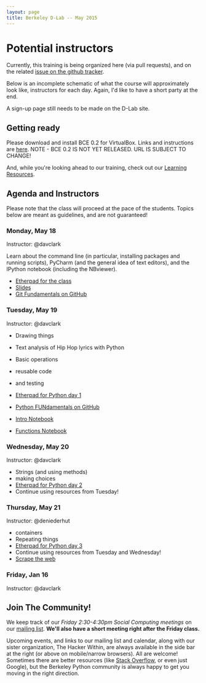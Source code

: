 ```yaml
---
layout: page
title: Berkeley D-Lab -- May 2015
---
```

# Potential instructors

Currently, this training is being organized here (via pull requests), and on the
related [issue on the github
tracker](https://github.com/dlab-berkeley/python-berkeley/issues/37).

Below is an incomplete schematic of what the course will approximately look like,
instructors for each day. Again, I'd like to have a short party at the end.

A sign-up page still needs to be made on the D-Lab site.

## Getting ready

Please download and install BCE 0.2 for VirtualBox. Links and instructions are
[here](http://collaboratool.berkeley.edu/using-virtualbox.html). NOTE - BCE 0.2
IS NOT YET RELEASED. URL IS SUBJECT TO CHANGE!

And, while you're looking ahead to our training, check out our [Learning
Resources](learning_resources.html).

## Agenda and Instructors

Please note that the class will proceed at the pace of the students. Topics
below are meant as guidelines, and are not guaranteed!


### Monday, May 18

Instructor: @davclark

Learn about the command line (in particular, installing packages and running
scripts), PyCharm (and the general idea of text editors), and the IPython
notebook (including the NBviewer).

 - [Etherpad for the class]()
 - [Slides](https://docs.google.com/presentation/d/1RwrP4171VsgA-cj4p9h5bfOgZ4xWzH4Op_RlXqBgIss/edit?usp=sharing)
 - [Git Fundamentals on GitHub](https://github.com/dlab-berkeley/git-fundamentals)


### Tuesday, May 19

Instructor: @davclark

 - Drawing things
 - Text analysis of Hip Hop lyrics with Python

 - Basic operations
 - reusable code
 - and testing
 - [Etherpad for Python day 1]()
 - [Python FUNdamentals on GitHub](https://github.com/dlab-berkeley/python-fundamentals)
 - [Intro Notebook](https://github.com/dlab-berkeley/python-fundamentals/blob/master/cheat-sheets/01-Intro.ipynb)
 - [Functions Notebook](https://github.com/dlab-berkeley/python-fundamentals/blob/master/cheat-sheets/02-Functions%20and%20Using%20Modules.ipynb)


### Wednesday, May 20

Instructor: @davclark

 - Strings (and using methods)
 - making choices
 - [Etherpad for Python day 2]()
 - Continue using resources from Tuesday!


### Thursday, May 21

Instructor: @deniederhut

 - containers
 - Repeating things
 - [Etherpad for Python day 3]()
 - Continue using resources from Tuesday and Wednesday!
 - [Scrape the web](http://docs.python-guide.org/en/latest/scenarios/scrape/)


### Friday, Jan 16

Instructor: @davclark

## Join The Community!

We keep track of our *Friday 2:30-4:30pm Social Computing meetings* on our [mailing
list](https://www.mail-archive.com/socialcomputing@lists.berkeley.edu).
**We'll also have a short meeting right after the Friday class.**

Upcoming events, and links to our mailing list and calendar, along with our
sister organization, The Hacker Within, are always available in the side bar at
the right (or above on mobile/narrow browsers). All are welcome! Sometimes there
are better resources (like [Stack Overflow](http://stackoverflow.com), or even
just Google), but the Berkeley Python community is always happy to get you
moving in the right direction.
